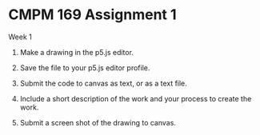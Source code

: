 # CMPM 169 Assignment 1
Week 1

1. Make a drawing in the p5.js editor.

2. Save the file to your p5.js editor profile.

3. Submit the code to canvas as text, or as a text file.

4. Include a short description of the work and your process to create the work.

5. Submit a screen shot of the drawing to canvas.
